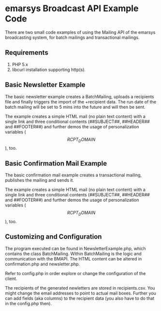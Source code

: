 emarsys Broadcast API Example Code
==================================

There are two small code examples of using the Mailing API of the emarsys
broadcasting system, for batch mailings and transactional mailings.

## Requirements ##

1. PHP 5.x
2. libcurl installation supporting http(s).

## Basic Newsletter Example ##

The basic newsletter example creates a BatchMailing, uploads a recipients file
and finally triggers the import of the +recipient data. The run date of the
batch mailing will be set to 5 mins into the future and will then be sent.

The example creates a simple HTML mail (no plain text content) with a single
link and three conditional contents (##SUBJECT##, ##HEADER## and ##FOOTER##) and
further demos the usage of personalization variables ($$RCPT_DOMAIN$$), too.

## Basic Confirmation Mail Example ##

The basic confirmation mail example creates a transactional mailing, publishes
the mailing and sends it.

The example creates a simple HTML mail (no plain text content) with a single
link and three conditional contents (##SUBJECT##, ##HEADER## and ##FOOTER##) and
further demos the usage of personalization variables ($$RCPT_DOMAIN$$), too.

## Customizing and Configuration ##

The program executed can be found in NewsletterExample.php, which contains the
class BatchMailing. Within BatchMailing is the logic and communication with the
BMAPI. The HTML content can be altered in confirmation.php and newsletter.php.

Refer to config.php in order explore or change the configuration of the client.

The recipients of the generated newletters are stored in recipients.csv. You
might change the email addresses to point to actual mail boxes. Further you can
add fields (aka columns) to the recipient data (you also have to do that in the
config.php then).
